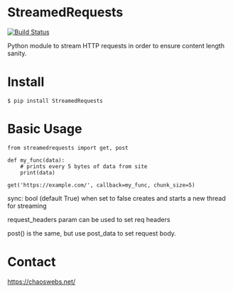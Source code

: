# StreamedRequests

[![Build Status](https://travis-ci.org/beardog108/StreamedRequests.svg?branch=master)](https://travis-ci.org/beardog108/StreamedRequests)

Python module to stream HTTP requests in order to ensure content length sanity.

# Install

`$ pip install StreamedRequests`

# Basic Usage

```
from streamedrequests import get, post

def my_func(data):
    # prints every 5 bytes of data from site
    print(data)

get('https://example.com/', callback=my_func, chunk_size=5)
```

sync: bool (default True) when set to false creates and starts a new thread for streaming

request_headers param can be used to set req headers

post() is the same, but use post_data to set request body.


# Contact

https://chaoswebs.net/